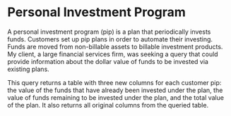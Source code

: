 # Personal Investment Program 

A personal investment program (pip) is a plan that periodically invests funds. Customers set up pip plans in order to automate their investing. Funds are moved from non-billable assets to billable investment products. My client, a large financial services firm, was seeking a query that could provide information about the dollar value of funds to be invested via existing plans. 

This query returns a table with three new columns for each customer pip: the value of the funds that have already been invested under the plan, the value of funds remaining to be invested under the plan, and the total value of the plan. It also returns all original columns from the queried table. 
